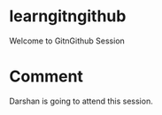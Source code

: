 # learngitngithub

Welcome to GitnGithub Session

# Comment

Darshan is going to attend this session.
